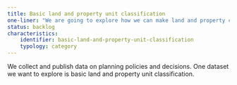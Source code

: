```yaml
---
title: Basic land and property unit classification
one-liner: "We are going to explore how we can make land and property classifaction data available."
status: backlog
characteristics:
    identifier: basic-land-and-property-unit-classification
    typology: category
---
```


We collect and publish data on planning policies and decisions. One dataset we want to explore is basic land and property unit classification.

